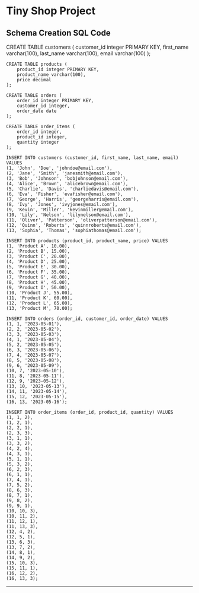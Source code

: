 # Tiny Shop Project 
## Schema Creation SQL Code

CREATE TABLE customers (
        customer_id integer PRIMARY KEY,
        first_name varchar(100),
        last_name varchar(100),
        email varchar(100)
    );
    
    CREATE TABLE products (
        product_id integer PRIMARY KEY,
        product_name varchar(100),
        price decimal
    );
    
    CREATE TABLE orders (
        order_id integer PRIMARY KEY,
        customer_id integer,
        order_date date
    );
    
    CREATE TABLE order_items (
        order_id integer,
        product_id integer,
        quantity integer
    );
    
    INSERT INTO customers (customer_id, first_name, last_name, email) VALUES
    (1, 'John', 'Doe', 'johndoe@email.com'),
    (2, 'Jane', 'Smith', 'janesmith@email.com'),
    (3, 'Bob', 'Johnson', 'bobjohnson@email.com'),
    (4, 'Alice', 'Brown', 'alicebrown@email.com'),
    (5, 'Charlie', 'Davis', 'charliedavis@email.com'),
    (6, 'Eva', 'Fisher', 'evafisher@email.com'),
    (7, 'George', 'Harris', 'georgeharris@email.com'),
    (8, 'Ivy', 'Jones', 'ivyjones@email.com'),
    (9, 'Kevin', 'Miller', 'kevinmiller@email.com'),
    (10, 'Lily', 'Nelson', 'lilynelson@email.com'),
    (11, 'Oliver', 'Patterson', 'oliverpatterson@email.com'),
    (12, 'Quinn', 'Roberts', 'quinnroberts@email.com'),
    (13, 'Sophia', 'Thomas', 'sophiathomas@email.com');
    
    INSERT INTO products (product_id, product_name, price) VALUES
    (1, 'Product A', 10.00),
    (2, 'Product B', 15.00),
    (3, 'Product C', 20.00),
    (4, 'Product D', 25.00),
    (5, 'Product E', 30.00),
    (6, 'Product F', 35.00),
    (7, 'Product G', 40.00),
    (8, 'Product H', 45.00),
    (9, 'Product I', 50.00),
    (10, 'Product J', 55.00),
    (11, 'Product K', 60.00),
    (12, 'Product L', 65.00),
    (13, 'Product M', 70.00);
    
    INSERT INTO orders (order_id, customer_id, order_date) VALUES
    (1, 1, '2023-05-01'),
    (2, 2, '2023-05-02'),
    (3, 3, '2023-05-03'),
    (4, 1, '2023-05-04'),
    (5, 2, '2023-05-05'),
    (6, 3, '2023-05-06'),
    (7, 4, '2023-05-07'),
    (8, 5, '2023-05-08'),
    (9, 6, '2023-05-09'),
    (10, 7, '2023-05-10'),
    (11, 8, '2023-05-11'),
    (12, 9, '2023-05-12'),
    (13, 10, '2023-05-13'),
    (14, 11, '2023-05-14'),
    (15, 12, '2023-05-15'),
    (16, 13, '2023-05-16');
    
    INSERT INTO order_items (order_id, product_id, quantity) VALUES
    (1, 1, 2),
    (1, 2, 1),
    (2, 2, 1),
    (2, 3, 3),
    (3, 1, 1),
    (3, 3, 2),
    (4, 2, 4),
    (4, 3, 1),
    (5, 1, 1),
    (5, 3, 2),
    (6, 2, 3),
    (6, 1, 1),
    (7, 4, 1),
    (7, 5, 2),
    (8, 6, 3),
    (8, 7, 1),
    (9, 8, 2),
    (9, 9, 1),
    (10, 10, 3),
    (10, 11, 2),
    (11, 12, 1),
    (11, 13, 3),
    (12, 4, 2),
    (12, 5, 1),
    (13, 6, 3),
    (13, 7, 2),
    (14, 8, 1),
    (14, 9, 2),
    (15, 10, 3),
    (15, 11, 1),
    (16, 12, 2),
    (16, 13, 3);
    

---
